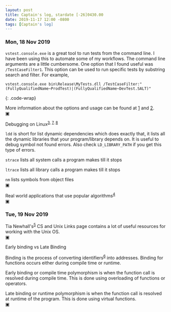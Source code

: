 ```yaml
---
layout: post
title: Captain's log, stardate [-26]0430.00
date: 2019-11-17 12:00 -0800
tags: [Captain's log]
---
```


### Mon, 18 Nov 2019
`vstest.console.exe` is a great tool to run tests from the command line. I have
been using this to automate some of my workflows. The command line arguments
are a little cumbersome. One option that I found useful was `/TestCaseFilter1`.
This option can be used to run specific tests by substring search and filter.
For example,

```
vstest.console.exe bin\Release\MyTests.dll /TestCaseFilter:"(FullyQualifiedName~ProdTest)|(FullyQualifiedName~DevTest.SALT)"
```
{: .code-wrap}

More information about the options and usage can be found at [1] and [2].  
▣

Debugging on Linux<sup>[3], [7], [8]</sup>

`ldd` is short for list dynamic dependencies which does exactly that, it lists
all the dynamic libraries that your program/library depends on. It is useful to
debug symbol not found errors. Also check `LD_LIBRARY_PATH` if you get this
type of errors.

`strace` lists all system calls a program makes till it stops

`ltrace` lists all library calls a program makes till it stops

`nm` lists symbols from object files  
▣

Real world applications that use popular algorithms<sup>[4]</sup>  
▣


### Tue, 19 Nov 2019

Tia Newhall's<sup>[5]</sup> CS and Unix Links page contains a lot of useful
resources for working with the Unix OS.  
▣

Early binding vs Late Binding

Binding is the process of converting identifiers<sup>[6]</sup> into addresses.
Binding for functions occurs either during compile time or runtime. 

Early binding or compile time polymorphism is when the function call is resolved
during compile time. This is done using overloading of functions or operators.

Late binding or runtime polymorphism is when the function call is resolved at
runtime of the program. This is done using virtual functions.  
▣

[1]: https://docs.microsoft.com/en-us/visualstudio/test/vstest-console-options?view=vs-2019
[2]: https://blogs.msdn.microsoft.com/vikramagrawal/2012/07/23/running-selective-unit-tests-in-vs-2012-rc-using-testcasefilter/
[3]: https://www.cs.swarthmore.edu/~newhall/unixhelp/debuggingtips_C++.html
[4]: https://cstheory.stackexchange.com/questions/19759/core-algorithms-deployed/19773#19773
[5]: https://www.cs.swarthmore.edu/~newhall/unixlinks.html
[6]: https://en.cppreference.com/w/cpp/language/identifiers
[7]: https://www.cs.swarthmore.edu/~newhall/unixhelp/compilecycle.html
[8]: https://www.cs.swarthmore.edu/~newhall/unixhelp/binaryfiles.html

